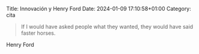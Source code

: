 Title: Innovación y Henry Ford
Date: 2024-01-09 17:10:58+01:00
Category: cita

> If I would have asked people what they wanted, they would have said faster horses.

Henry Ford



